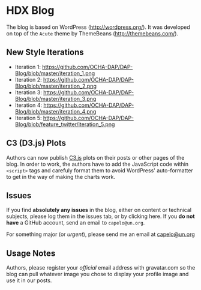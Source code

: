 HDX Blog 
===============================

The blog is based on WordPress (http://wordpress.org/). It was developed on top of the `Acute` theme by ThemeBeans (http://themebeans.com/). 


New Style Iterations
--------------------

- Iteration 1: https://github.com/OCHA-DAP/DAP-Blog/blob/master/iteration_1.png
- Iteration 2: https://github.com/OCHA-DAP/DAP-Blog/blob/master/iteration_2.png
- Iteration 3: https://github.com/OCHA-DAP/DAP-Blog/blob/master/iteration_3.png
- Iteration 4: https://github.com/OCHA-DAP/DAP-Blog/blob/master/iteration_4.png
- Iteration 5: https://github.com/OCHA-DAP/DAP-Blog/blob/feature_twitter/iteration_5.png


C3 (D3.js) Plots
----------------

Authors can now publish [C3.js](http://www.c3js.org) plots on their posts or other pages of the blog. In order to work, the authors have to add the JavaScript code within `<script>` tags and carefuly format them to avoid WordPress' auto-formatter to get in the way of making the charts work.


Issues
------

If you find **absolutely any issues** in the blog, either on content or technical subjects, please log them in the issues tab, or by clicking here. If you **do not have** a GitHub account, send an email to `capelo@un.org`.

For something major (or *urgent*), please send me an email at capelo@un.org


Usage Notes
-----------

Authors, please register your *official* email address with gravatar.com so the blog can pull whatever image you chose to display your profile image and use it in our posts. 

